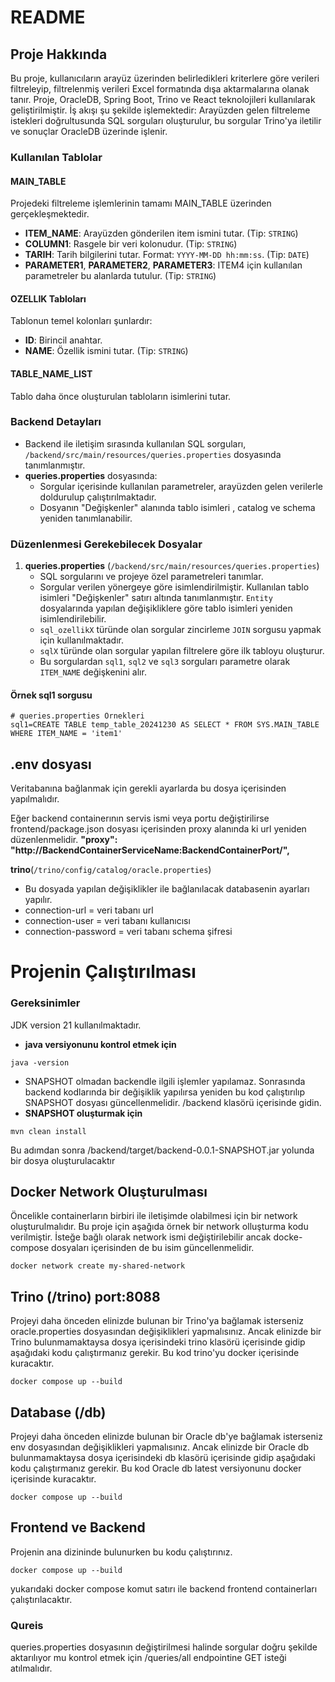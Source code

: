 # README

## Proje Hakkında
Bu proje, kullanıcıların arayüz üzerinden belirledikleri kriterlere göre verileri filtreleyip, filtrelenmiş verileri Excel formatında dışa aktarmalarına olanak tanır. Proje, OracleDB, Spring Boot, Trino ve React teknolojileri kullanılarak geliştirilmiştir. İş akışı şu şekilde işlemektedir: Arayüzden gelen filtreleme istekleri doğrultusunda SQL sorguları oluşturulur, bu sorgular Trino'ya iletilir ve sonuçlar OracleDB üzerinde işlenir.


### Kullanılan Tablolar

#### **MAIN_TABLE**
Projedeki filtreleme işlemlerinin tamamı MAIN_TABLE üzerinden gerçekleşmektedir.

- **ITEM_NAME**: Arayüzden gönderilen item ismini tutar. (Tip: `STRING`)
- **COLUMN1**: Rasgele bir veri kolonudur. (Tip: `STRING`)
- **TARIH**: Tarih bilgilerini tutar. Format: `YYYY-MM-DD hh:mm:ss`. (Tip: `DATE`)
- **PARAMETER1**, **PARAMETER2**, **PARAMETER3**: ITEM4 için kullanılan parametreler bu alanlarda tutulur. (Tip: `STRING`)

#### **OZELLIK Tabloları**

Tablonun temel kolonları şunlardır:
- **ID**: Birincil anahtar.
- **NAME**: Özellik ismini tutar. (Tip: `STRING`)

#### **TABLE_NAME_LIST**

Tablo daha önce oluşturulan tabloların isimlerini tutar.

### Backend Detayları
- Backend ile iletişim sırasında kullanılan SQL sorguları, `/backend/src/main/resources/queries.properties` dosyasında tanımlanmıştır.
- **queries.properties** dosyasında:
  - Sorgular içerisinde kullanılan parametreler, arayüzden gelen verilerle doldurulup çalıştırılmaktadır.
  - Dosyanın "Değişkenler" alanında tablo isimleri , catalog ve schema yeniden tanımlanabilir.

### Düzenlenmesi Gerekebilecek Dosyalar

1. **queries.properties** (`/backend/src/main/resources/queries.properties`)
   - SQL sorgularını ve projeye özel parametreleri tanımlar.
   - Sorgular verilen yönergeye göre isimlendirilmiştir. Kullanılan tablo isimleri "Değişkenler" satırı altında tanımlanmıştır. `Entity` dosyalarında yapılan değişikliklere göre tablo isimleri yeniden isimlendirilebilir.
   - `sql_ozellikX` türünde olan sorgular zincirleme `JOIN` sorgusu yapmak için kullanılmaktadır.
   - `sqlX` türünde olan sorgular yapılan filtrelere göre ilk tabloyu oluşturur.
   - Bu sorgulardan `sql1`, `sql2` ve `sql3` sorguları parametre olarak `ITEM_NAME` değişkenini alır.


#### Örnek sql1 sorgusu
```properties
# queries.properties Örnekleri
sql1=CREATE TABLE temp_table_20241230 AS SELECT * FROM SYS.MAIN_TABLE WHERE ITEM_NAME = 'item1'
```

## .env dosyası
Veritabanına bağlanmak için gerekli ayarlarda bu dosya içerisinden yapılmalıdır.

Eğer backend containerının servis ismi veya portu değiştirilirse frontend/package.json dosyası içerisinden proxy alanında ki url yeniden düzenlenmelidir. 
 **"proxy": "http://BackendContainerServiceName:BackendContainerPort/",**

 **trino**(`/trino/config/catalog/oracle.properties`)
   - Bu dosyada yapılan değişiklikler ile bağlanılacak databasenin ayarları yapılır.
   - connection-url = veri tabanı url
   - connection-user = veri  tabanı kullanıcısı
   - connection-password = veri tabanı schema şifresi

# Projenin Çalıştırılması

### Gereksinimler
JDK version 21 kullanılmaktadır.
- **java versiyonunu kontrol etmek için** 
```properties
java -version
```

- SNAPSHOT olmadan backendle ilgili işlemler yapılamaz. Sonrasında backend kodlarında bir değişiklik yapılırsa yeniden bu kod çalıştırılıp SNAPSHOT dosyası güncellenmelidir. /backend klasörü içerisinde gidin.
- **SNAPSHOT oluşturmak için** 
```properties
mvn clean install
```
Bu adımdan sonra /backend/target/backend-0.0.1-SNAPSHOT.jar yolunda bir dosya oluşturulacaktır

## Docker Network Oluşturulması
Öncelikle containerların birbiri ile iletişimde olabilmesi için bir network oluşturulmalıdır. Bu proje için aşağıda örnek bir network olluşturma kodu verilmiştir. İsteğe bağlı olarak network ismi değiştirilebilir ancak docke-compose dosyaları içerisinden de bu isim güncellenmelidir.

```properties
docker network create my-shared-network
```
## Trino (/trino) port:8088
Projeyi daha önceden elinizde bulunan bir Trino'ya bağlamak isterseniz oracle.properties dosyasından değişiklikleri yapmalısınız.
Ancak elinizde bir Trino bulunmamaktaysa dosya içerisindeki trino klasörü içerisinde gidip aşağıdaki kodu çalıştırmanız gerekir.
Bu kod trino'yu docker içerisinde kuracaktır.
```properties
docker compose up --build
```


## Database (/db)
Projeyi daha önceden elinizde bulunan bir Oracle db'ye bağlamak isterseniz env dosyasından değişiklikleri yapmalısınız.
Ancak elinizde bir Oracle db bulunmamaktaysa dosya içerisindeki db klasörü içerisinde gidip aşağıdaki kodu çalıştırmanız gerekir.
Bu kod Oracle db latest versiyonunu docker içerisinde kuracaktır.
```properties
docker compose up --build
```


## Frontend ve Backend
Projenin ana dizininde bulunurken bu kodu çalıştırınız.
```properties
docker compose up --build
```

yukarıdaki docker compose komut satırı ile backend frontend containerları çalıştırılacaktır.


### Qureis
queries.properties dosyasının değiştirilmesi halinde sorgular doğru şekilde aktarılıyor mu kontrol etmek için 
/queries/all endpointine GET isteği atılmalıdır.